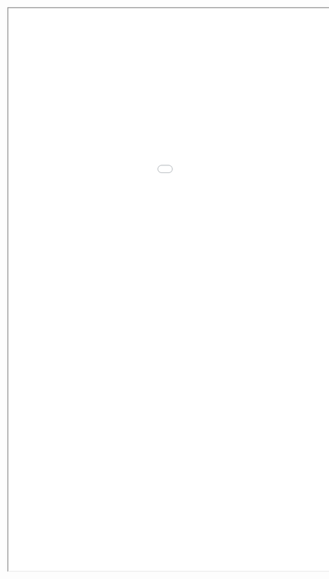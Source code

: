 
<div justify-content: center;">
  <iframe src="webanalysis/index.html" width="1280" height="1280"></iframe>
</div>
